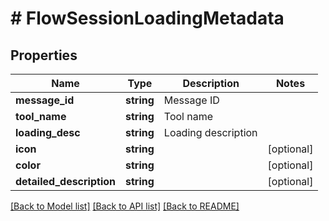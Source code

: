 # # FlowSessionLoadingMetadata

## Properties

Name | Type | Description | Notes
------------ | ------------- | ------------- | -------------
**message_id** | **string** | Message ID |
**tool_name** | **string** | Tool name |
**loading_desc** | **string** | Loading description |
**icon** | **string** |  | [optional]
**color** | **string** |  | [optional]
**detailed_description** | **string** |  | [optional]

[[Back to Model list]](../../README.md#models) [[Back to API list]](../../README.md#endpoints) [[Back to README]](../../README.md)

